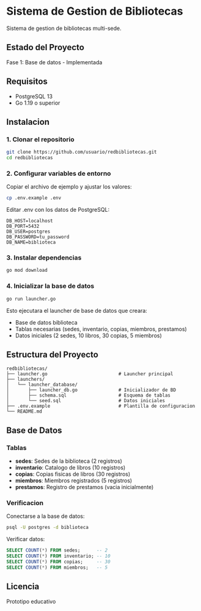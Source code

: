 # Sistema de Gestion de Bibliotecas

Sistema de gestion de bibliotecas multi-sede.

## Estado del Proyecto

Fase 1: Base de datos - Implementada

## Requisitos

- PostgreSQL 13
- Go 1.19 o superior

## Instalacion

### 1. Clonar el repositorio

```bash
git clone https://github.com/usuario/redbibliotecas.git
cd redbibliotecas
```

### 2. Configurar variables de entorno

Copiar el archivo de ejemplo y ajustar los valores:

```bash
cp .env.example .env
```

Editar .env con los datos de PostgreSQL:

```
DB_HOST=localhost
DB_PORT=5432
DB_USER=postgres
DB_PASSWORD=tu_password
DB_NAME=biblioteca
```

### 3. Instalar dependencias

```bash
go mod download
```

### 4. Inicializar la base de datos

```bash
go run launcher.go
```

Esto ejecutara el launcher de base de datos que creara:
- Base de datos biblioteca
- Tablas necesarias (sedes, inventario, copias, miembros, prestamos)
- Datos iniciales (2 sedes, 10 libros, 30 copias, 5 miembros)

## Estructura del Proyecto

```
redbibliotecas/
├── launcher.go                          # Launcher principal
├── launchers/
│   └── launcher_database/
│       ├── launcher_db.go               # Inicializador de BD
│       ├── schema.sql                   # Esquema de tablas
│       └── seed.sql                     # Datos iniciales
├── .env.example                         # Plantilla de configuracion
└── README.md
```

## Base de Datos

### Tablas

- **sedes**: Sedes de la biblioteca (2 registros)
- **inventario**: Catalogo de libros (10 registros)
- **copias**: Copias fisicas de libros (30 registros)
- **miembros**: Miembros registrados (5 registros)
- **prestamos**: Registro de prestamos (vacia inicialmente)

### Verificacion

Conectarse a la base de datos:

```bash
psql -U postgres -d biblioteca
```

Verificar datos:

```sql
SELECT COUNT(*) FROM sedes;      -- 2
SELECT COUNT(*) FROM inventario; -- 10
SELECT COUNT(*) FROM copias;     -- 30
SELECT COUNT(*) FROM miembros;   -- 5
```

## Licencia

Prototipo educativo
